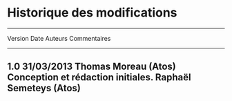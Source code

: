 # Historique des modifications

--------------------------------------------------------------------------------------
 Version   Date       Auteurs                  Commentaires
--------- ----------  --------------------     ---------------------------------------
  1.0      31/03/2013 Thomas Moreau (Atos)     Conception et rédaction initiales.
                      Raphaël Semeteys (Atos)  
--------------------------------------------------------------------------------------
